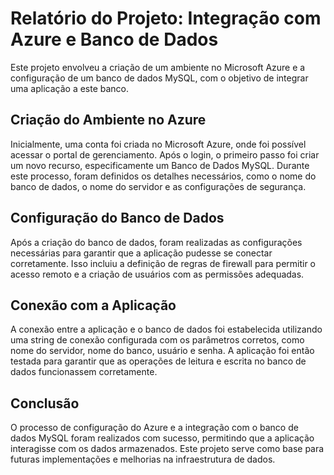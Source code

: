 # Relatório do Projeto: Integração com Azure e Banco de Dados

Este projeto envolveu a criação de um ambiente no Microsoft Azure e a configuração de um banco de dados MySQL, com o objetivo de integrar uma aplicação a este banco.

## Criação do Ambiente no Azure

Inicialmente, uma conta foi criada no Microsoft Azure, onde foi possível acessar o portal de gerenciamento. Após o login, o primeiro passo foi criar um novo recurso, especificamente um Banco de Dados MySQL. Durante este processo, foram definidos os detalhes necessários, como o nome do banco de dados, o nome do servidor e as configurações de segurança.

## Configuração do Banco de Dados

Após a criação do banco de dados, foram realizadas as configurações necessárias para garantir que a aplicação pudesse se conectar corretamente. Isso incluiu a definição de regras de firewall para permitir o acesso remoto e a criação de usuários com as permissões adequadas.

## Conexão com a Aplicação

A conexão entre a aplicação e o banco de dados foi estabelecida utilizando uma string de conexão configurada com os parâmetros corretos, como nome do servidor, nome do banco, usuário e senha. A aplicação foi então testada para garantir que as operações de leitura e escrita no banco de dados funcionassem corretamente.

## Conclusão

O processo de configuração do Azure e a integração com o banco de dados MySQL foram realizados com sucesso, permitindo que a aplicação interagisse com os dados armazenados. Este projeto serve como base para futuras implementações e melhorias na infraestrutura de dados.
